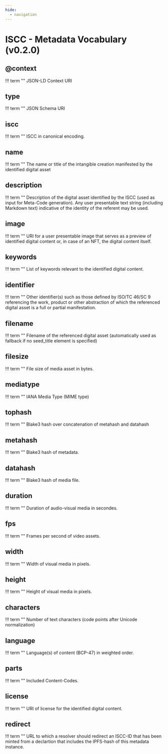 ```yaml
---
hide:
  - navigation
---
```


# **ISCC** - Metadata Vocabulary (v0.2.0)

## @context

!!! term ""
    JSON-LD Context URI

## type

!!! term ""
    JSON Schema URI

## iscc

!!! term ""
    ISCC in canonical encoding.

## name

!!! term ""
    The name or title of the intangible creation manifested by the identified digital asset

## description

!!! term ""
    Description of the digital asset identified by the ISCC (used as input for Meta-Code generation). Any user presentable text string (including Markdown text) indicative of the identity of the referent may be used. 

## image

!!! term ""
    URI for a user presentable image that serves as a preview of identified digital content or, in case of an NFT, the digital content itself.

## keywords

!!! term ""
    List of keywords relevant to the identified digital content.

## identifier

!!! term ""
    Other identifier(s) such as those defined by ISO/TC 46/SC 9 referencing the work, product or other abstraction of which the referenced digital asset is a full or partial manifestation.

## filename

!!! term ""
    Filename of the referenced digital asset (automatically used as fallback if no seed_title element is specified)

## filesize

!!! term ""
    File size of media asset in bytes.

## mediatype

!!! term ""
    IANA Media Type (MIME type)

## tophash

!!! term ""
    Blake3 hash over concatenation of metahash and datahash

## metahash

!!! term ""
    Blake3 hash of metadata.

## datahash

!!! term ""
    Blake3 hash of media file.

## duration

!!! term ""
    Duration of audio-visual media in secondes.

## fps

!!! term ""
    Frames per second of video assets.

## width

!!! term ""
    Width of visual media in pixels.

## height

!!! term ""
    Height of visual media in pixels.

## characters

!!! term ""
    Number of text characters (code points after Unicode normalization)

## language

!!! term ""
    Language(s) of content (BCP-47) in weighted order.

## parts

!!! term ""
    Included Content-Codes.

## license

!!! term ""
    URI of license for the identified digital content.

## redirect

!!! term ""
    URL to which a resolver should redirect an ISCC-ID that has been minted from a declartion that includes the IPFS-hash of this metadata instance.

